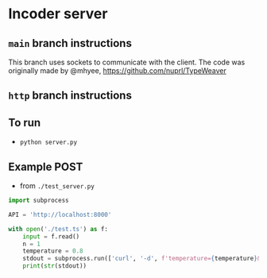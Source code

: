 # Incoder server

## `main` branch instructions

This branch uses sockets to communicate with the client.
The code was originally made by @mhyee, https://github.com/nuprl/TypeWeaver

## `http` branch instructions

## To run

- `python server.py`

## Example POST

- from `./test_server.py`

```py
import subprocess

API = 'http://localhost:8000'

with open('./test.ts') as f:
    input = f.read()
    n = 1
    temperature = 0.8
    stdout = subprocess.run(['curl', '-d', f'temperature={temperature}&input={input}&retries={n}', 'http://localhost:8000']).stdout
    print(str(stdout))
```
